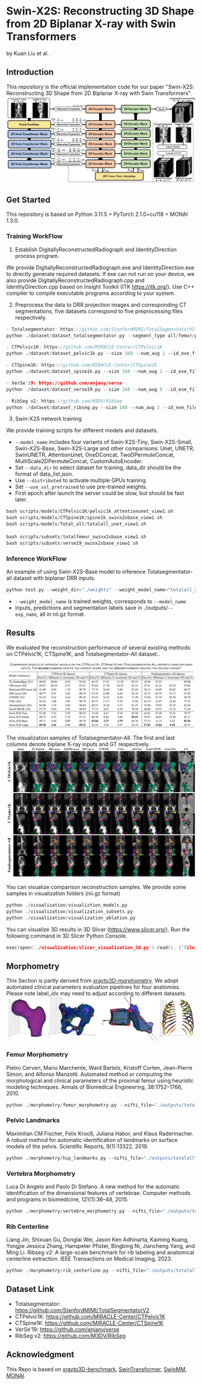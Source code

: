 # Swin-X2S: Reconstructing 3D Shape from 2D Biplanar X-ray with Swin Transformers
 by Kuan Liu et al.

## Introduction
This repository is the official implementation code for our paper "Swin-X2S: Reconstructing 3D Shape from 2D Biplanar X-ray with Swin Transformers".
![Overall Pipeline](./figures/model.png)



## Get Started
This repository is based on Python 3.11.5 + PyTorch 2.1.0+cu118 + MONAI 1.3.0.

### Training WorkFlow
1. Establish DigitallyReconstructedRadiograph and IdentityDirection process program.

We provide DigitallyReconstructedRadiograph.exe and IdentityDirection.exe to directly generate required datasets.
If exe can not run on your device, we also provide DigitallyReconstructedRadiograph.cpp and IdentityDirection.cpp based on Insight Toolkit (ITK https://itk.org/). 
Use C++ compiler to compile executable programs according to your system.

2. Preprocess the data to DRR projection images and corresponding CT segmentations, five datasets correspond to five preprocessing files respectively. 

```c
- Totalsegmentator: https://github.com/StanfordMIMI/TotalSegmentatorV2
python ./dataset/dataset_totalsegmentator.py --segment_type all/femur/pelvic/spine/rib  --size 160 --num_aug 1 --id_exe_file ./dataset/IdentityDirection.exe --drr_exe_file ./dataset/DigitallyReconstructedRadiograph.exe --raw_file ./Totalsegmentator_dataset_v201 --input_file ./dataset/Totalsegmentator_dataset_all_input --midout_file ./dataset/Totalsegmentator_dataset_all_mid --output_file ./dataset/Totalsegmentator_dataset_output
```

```c
- CTPelvic1K: https://github.com/MIRACLE-Center/CTPelvic1K
python ./dataset/dataset_pelvic1k.py --size 160 --num_aug 1 --id_exe_file ./dataset/IdentityDirection.exe --drr_exe_file ./dataset/DigitallyReconstructedRadiograph.exe --raw_file ./dataset/CTPelvic1K_raw --input_file ./dataset/CTPelvic1K_input --midout_file ./dataset/CTPelvic1K_mid --output_file ./dataset/CTPelvic1K_output
```

```c
- CTSpine1K: https://github.com/MIRACLE-Center/CTSpine1K
python ./dataset/dataset_spine1k.py --size 160 --num_aug 1 --id_exe_file ./dataset/IdentityDirection.exe --drr_exe_file ./dataset/DigitallyReconstructedRadiograph.exe --input_file ./dataset/CTSpine1K_input --midout_file ./dataset/CTSpine1K_mid --output_file ./dataset/CTSpine1K_output
```

```c
- VerSe'19: https://github.com/anjany/verse
python ./dataset/dataset_verse19.py --size 160 --num_aug 5 --id_exe_file ./dataset/IdentityDirection.exe --drr_exe_file ./dataset/DigitallyReconstructedRadiograph.exe --input_file ./dataset/verse19_raw --midout_file ./dataset/verse19_mid --output_file ./dataset/verse19_output
```

```c
- RibSeg v2: https://github.com/M3DV/RibSeg
python ./dataset/dataset_ribseg.py --size 160 --num_aug 2 --id_exe_file ./dataset/IdentityDirection.exe --drr_exe_file ./dataset/DigitallyReconstructedRadiograph.exe --input_file ./dataset/RibFrac_raw --midout_file ./dataset/RibFrac_mid --output_file ./dataset/RibFrac_output
```

3. Swin-X2S network training

We provide training scripts for different models and datasets. 
- `--model_name` includes four variants of Swin-X2S-Tiny, Swin-X2S-Small, Swin-X2S-Base, Swin-X2S-Large and other comparisons: 
Unet, UNETR, SwinUNETR, AttentionUnet, OneDConcat, TwoDPermuteConcat, MultiScale2DPermuteConcat, CustomAutoEncoder.
- Set `--data_dir` to select dataset for training, data_dir should be the format of data_list.json.
- Use `--distributed` to activate multiple GPUs training.
- Set `--use_ssl_pretrained` to use pre-trained weights.
- First epoch after launch the server could be slow, but should be fast later.


```c
bash scripts/models/CTPelvic1K/pelvic1k_attentionunet_view1.sh
bash scripts/models/CTSpine1K/spine1k_swinx2sbase_view1.sh
bash scripts/models/Total_all/totalall_unet_view1.sh

bash scripts/subsets/totalfemur_swinx2sbase_view1.sh
bash scripts/subsets/verse19_swinx2sbase_view1.sh
```

### Inference WorkFlow

An example of using Swin-X2S-Base model to inference Totalsegmentator-all dataset with biplanar DRR inputs.
```c
python test.py --weight_dir="./weights" --weight_model_name="totalall_swinx2sbase_view1.pt" --model_name=Swin-X2S-Base --data_dir="./dataset/Totalsegmentator_all/data_list.json" --in_channels=1 --out_channels=55 --exp_name="totalall_swinx2sbase_view1"
```
- `--weight_model_name` is trained weights, corresponds to `--model_name`
- Inputs, predictions and segmentation labels save in ./outputs/`--exp_name`, all in nii.gz format.

## Results
We evaluated the reconstruction performance of several existing methods on CTPelvic1K, CTSpine1K, and Totalsegmentator-All dataset..

![Results](./figures/tabel.png)

The visualization samples of Totalsegmentator-All. The first and last columns denote biplane X-ray inputs and GT respectively.
![Results](./figures/vis.png)

You can visualize comparison reconstruction samples. We provide some samples in visualization folders (nii.gz format)
```c
python ./visualization/visualiztion_models.py
python ./visualization/visualization_subsets.py
python ./visualization/visualization_ablation.py
```

You can visualize 3D results in 3D Slicer (https://www.slicer.org/).
Run the following command in 3D Slicer Python Console.
```c
exec(open('./visualization/slicer_visualization_3d.py').read(), {'file_path': './visualization/vis_result/subsets/FIG1'})
```

## Morphometry
This Section is partly derived from [xrayto3D-morphometry](https://github.com/naamiinepal/xrayto3D-morphometry).
We adopt automated clinical parameters evaluation pipelines for four anatomies.
Please note label_idx may need to adjust according to different datasets. 
![Morphometry Result](./figures/morph.png)
### Femur Morphometry
Pietro Cerveri, Mario Marchente, Ward Bartels, Kristoff Corten, Jean-Pierre Simon, and Alfonso Manzotti. Automated method or computing the morphological and clinical parameters of the proximal femur using heuristic modeling techniques. Annals of Biomedical Engineering, 38:1752–1766, 2010.
```c
python ./morphometry/femur_morphometry.py --nifti_file="./outputs/totalall" --output_file="./visualization/vis_result/morph/totalall_femur" --is_show
```
### Pelvic Landmarks
Maximilian CM Fischer, Felix Krooß, Juliana Habor, and Klaus Radermacher. A robust method for automatic identification of landmarks on surface models of the pelvis. Scientific Reports, 9(1):13322, 2019.
```c
python ./morphometry/hip_landmarks.py --nifti_file="./outputs/totalall" --output_file="./visualization/vis_result/morph/totalall_pelvic" --is_show
```
### Vertebra Morphometry
Luca Di Angelo and Paolo Di Stefano. A new method for the automatic identification of the dimensional features of vertebrae. Computer methods and programs in biomedicine, 121(1):36–48, 2015.
```c
python ./morphometry/vertebra_morphometry.py --nifti_file="./outputs/totalall" --output_file="./visualization/vis_result/morph/totalall_spine" --is_show
```
### Rib Centerline
Liang Jin, Shixuan Gu, Donglai Wei, Jason Ken Adhinarta, Kaiming Kuang, Yongjie Jessica Zhang, Hanspeter Pfister, Bingbing Ni, Jiancheng Yang, and Ming Li. Ribseg v2: A large-scale benchmark for rib labeling and anatomical centerline extraction. IEEE Transactions on Medical Imaging, 2023.
```c
python ./morphometry/rib_centerline.py --nifti_file="./outputs/totalall" --output_file="./visualization/vis_result/morph/totalall_rib" --is_show
```

## Dataset Link
- Totalsegmentator: https://github.com/StanfordMIMI/TotalSegmentatorV2
- CTPelvic1K: https://github.com/MIRACLE-Center/CTPelvic1K
- CTSpine1K: https://github.com/MIRACLE-Center/CTSpine1K
- VerSe'19: https://github.com/anjany/verse
- RibSeg v2: https://github.com/M3DV/RibSeg

## Acknowledgment
This Repo is based on [xrayto3D-benchmark](https://github.com/naamiinepal/xrayto3D-benchmark), [SwinTransformer](https://github.com/microsoft/Swin-Transformer), [SwinMM](https://github.com/UCSC-VLAA/SwinMM), [MONAI](https://monai.io/).
